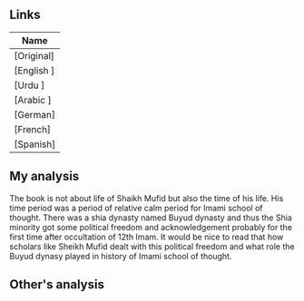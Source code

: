 ## Links
| Name  |
| ------------- |
|[Original] |
|[English ] |
|[Urdu ] |
|[Arabic ] |
|[German]| |
|[French]| |
|[Spanish]| |

## My analysis
The book is not about life of Shaikh Mufid but also the time of his life. His time period was a period of relative calm period for Imami school of thought. There was a shia
dynasty named Buyud dynasty and thus the Shia minority got some political freedom and acknowledgement probably for the first time after occultation of 12th Imam. It would be nice
to read that how scholars like Sheikh Mufid dealt with this political freedom and what role the Buyud dynasy played in history of Imami school of thought.

## Other's analysis